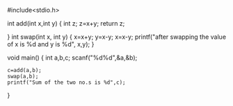 #include<stdio.h>

int add(int x,int y)
{
	int z;
	z=x+y;
	return z;	

}
int swap(int x, int y)
{
x=x+y;
y=x-y;
x=x-y;
printf("after swapping the value of x is %d and y is %d", x,y);
}

void main()
{
	int a,b,c;
	scanf("%d%d",&a,&b);
	
	c=add(a,b);
	swap(a,b);
	printf("Sum of the two no.s is %d",c);

}
